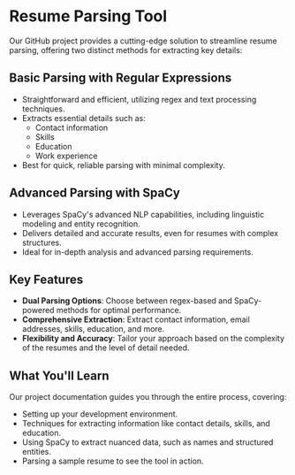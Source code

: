 # Resume Parsing Tool  

Our GitHub project provides a cutting-edge solution to streamline resume parsing, offering two distinct methods for extracting key details:  

## Basic Parsing with Regular Expressions  
- Straightforward and efficient, utilizing regex and text processing techniques.  
- Extracts essential details such as:  
  - Contact information  
  - Skills  
  - Education  
  - Work experience  
- Best for quick, reliable parsing with minimal complexity.  

## Advanced Parsing with SpaCy  
- Leverages SpaCy's advanced NLP capabilities, including linguistic modeling and entity recognition.  
- Delivers detailed and accurate results, even for resumes with complex structures.  
- Ideal for in-depth analysis and advanced parsing requirements.  

## Key Features  
- **Dual Parsing Options**: Choose between regex-based and SpaCy-powered methods for optimal performance.  
- **Comprehensive Extraction**: Extract contact information, email addresses, skills, education, and more.  
- **Flexibility and Accuracy**: Tailor your approach based on the complexity of the resumes and the level of detail needed.  

## What You'll Learn  
Our project documentation guides you through the entire process, covering:  
- Setting up your development environment.  
- Techniques for extracting information like contact details, skills, and education.  
- Using SpaCy to extract nuanced data, such as names and structured entities.  
- Parsing a sample resume to see the tool in action.  

